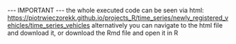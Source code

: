 --- IMPORTANT --- the whole executed code can be seen via html: https://piotrwieczorekk.github.io/projects_R/time_series/newly_registered_vehicles/time_series_vehicles alternatively you can navigate to the html file and download it, or download the Rmd file and open it in R

